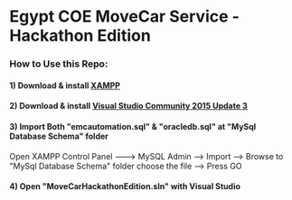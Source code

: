 # Egypt COE MoveCar Service - Hackathon Edition


### How to Use this Repo:
#### 1) Download & install [XAMPP](https://www.apachefriends.org/download.html)
#### 2) Download & install [Visual Studio Community 2015 Update 3](http://download.microsoft.com/download/b/e/d/bedddfc4-55f4-4748-90a8-ffe38a40e89f/vs2015.3.com_enu.iso)
#### 3) Import Both "emcautomation.sql" & "oracledb.sql" at "MySql Database Schema" folder 
Open XAMPP Control Panel ---> MySQL Admin --> Import --> Browse to "MySql Database Schema" folder choose the file --> Press GO
#### 4) Open "MoveCarHackathonEdition.sln" with Visual Studio
